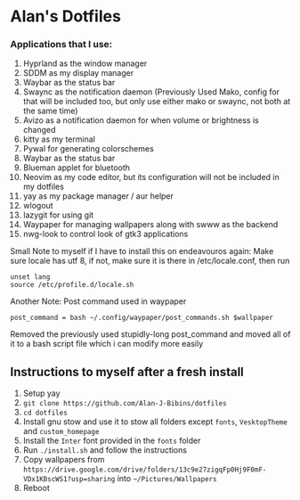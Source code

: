# Alan's Dotfiles

### Applications that I use:

1. Hyprland as the window manager
1. SDDM as my display manager
1. Waybar as the status bar
1. Swaync as the  notification daemon (Previously Used Mako, config for that will be included too, but only use either mako or swaync, not both at the same time)
1. Avizo as a notification daemon for when volume or brightness is changed
1. kitty as my terminal
1. Pywal for generating colorschemes
1. Waybar as the status bar
1. Blueman applet for bluetooth
1. Neovim as my code editor, but its configuration will not be included in my dotfiles
1. yay as my package manager / aur helper
1. wlogout
1. lazygit for using git
1. Waypaper for managing wallpapers along with swww as the backend
1. nwg-look to control look of gtk3 applications

Small Note to myself if I have to install this on endeavouros again: Make sure locale has utf 8, if not, make sure it is there in /etc/locale.conf, then run
```
unset lang
source /etc/profile.d/locale.sh
```

Another Note: Post command used in waypaper 
```
post_command = bash ~/.config/waypaper/post_commands.sh $wallpaper

```
Removed the previously used stupidly-long post_command and moved all of it to a bash script file which i can modify more easily

## Instructions to myself after a fresh install

1. Setup yay
1. `git clone https://github.com/Alan-J-Bibins/dotfiles`
1. `cd dotfiles`
1. Install gnu stow and use it to stow all folders except `fonts`, `VesktopTheme` and `custom_homepage`
1. Install the `Inter` font provided in the `fonts` folder
1. Run `./install.sh` and follow the instructions
1. Copy wallpapers from `https://drive.google.com/drive/folders/13c9e27zigqFp0Hj9F0mF-VDx1KBscWS1?usp=sharing` into `~/Pictures/Wallpapers`
1. Reboot
